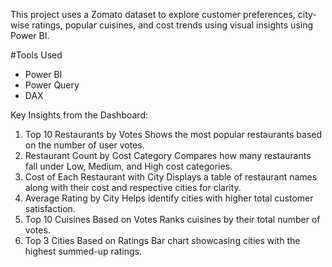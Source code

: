 This project uses a Zomato dataset to explore customer preferences, city-wise ratings, popular cuisines, and cost trends using visual insights using Power BI.

#Tools Used
- Power BI
- Power Query
- DAX

Key Insights from the Dashboard:
1. Top 10 Restaurants by Votes
   Shows the most popular restaurants based on the number of user votes.
2. Restaurant Count by Cost Category
   Compares how many restaurants fall under Low, Medium, and High cost categories.
3. Cost of Each Restaurant with City
   Displays a table of restaurant names along with their cost and respective cities for clarity.
4. Average Rating by City
   Helps identify cities with higher total customer satisfaction.
5. Top 10 Cuisines Based on Votes
   Ranks cuisines by their total number of votes.
6. Top 3 Cities Based on Ratings
    Bar chart showcasing cities with the highest summed-up ratings.
